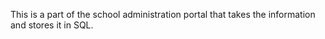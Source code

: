 This is a part of the school administration portal that takes the information and stores it in SQL.
